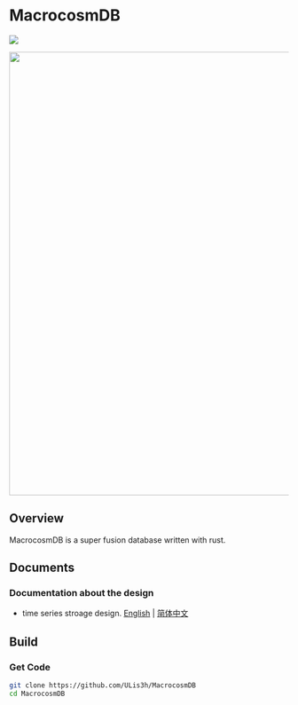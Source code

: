 <h1 align<h1 align="left">MacrocosmDB </h1>
<img src="https://app.travis-ci.com/ULis3h/MacrocosmDB.svg?branch=main" />
<p align="left">
    <img width="800" src="doc/res/front.png">
</p>  

## Overview
MacrocosmDB is a super fusion database written with rust.    
## Documents
### Documentation about the design
- time series stroage design. [English](doc/develop/ts_storage_engine.md) | [简体中文](doc/develop/ts_stroage_engine_zhCN.md)

## Build

### Get Code

```bash
git clone https://github.com/ULis3h/MacrocosmDB
cd MacrocosmDB
```
